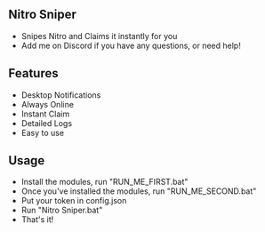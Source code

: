 ## Nitro Sniper
- Snipes Nitro and Claims it instantly for you
- Add me on Discord if you have any questions, or need help!

## Features
* Desktop Notifications
* Always Online
* Instant Claim
* Detailed Logs
* Easy to use

## Usage
* Install the modules, run "RUN_ME_FIRST.bat"
* Once you've installed the modules, run "RUN_ME_SECOND.bat"
* Put your token in config.json
* Run "Nitro Sniper.bat"
* That's it!

